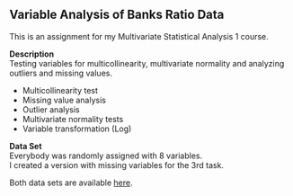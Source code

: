 ## Variable Analysis of Banks Ratio Data

This is an assignment for my Multivariate Statistical Analysis 1 course.

**Description**  
Testing variables for multicollinearity, multivariate normality and analyzing outliers and missing values.

- Multicollinearity test
- Missing value analysis
- Outlier analysis
- Multivariate normality tests
- Variable transformation (Log)
  
**Data Set**  
Everybody was randomly assigned with 8 variables.  
I created a version with missing variables for the 3rd task.

Both data sets are available [here](https://docs.google.com/spreadsheets/d/1fOYxTTSah03dd51eyOtGEridhT6ajspF/edit?usp=drive_link&ouid=101335653601487878661&rtpof=true&sd=true).
